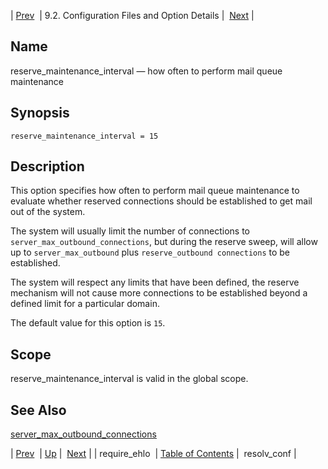 | [Prev](conf.ref.require_ehlo)  | 9.2. Configuration Files and Option Details |  [Next](conf.ref.resolv_conf.php) |

<a name="conf.ref.reserve_maintenance_interval"></a>
## Name

reserve_maintenance_interval — how often to perform mail queue maintenance

## Synopsis

`reserve_maintenance_interval = 15`

<a name="idp11171472"></a>
## Description

This option specifies how often to perform mail queue maintenance to evaluate whether reserved connections should be established to get mail out of the system.

The system will usually limit the number of connections to `server_max_outbound_connections`, but during the reserve sweep, will allow up to `server_max_outbound` plus `reserve_outbound connections` to be established.

The system will respect any limits that have been defined, the reserve mechanism will not cause more connections to be established beyond a defined limit for a particular domain.

The default value for this option is `15`.

<a name="idp11176624"></a>
## Scope

reserve_maintenance_interval is valid in the global scope.

<a name="idp11178272"></a>
## See Also

[server_max_outbound_connections](conf.ref.server_max_outbound_connections "server_max_outbound_connections")

| [Prev](conf.ref.require_ehlo)  | [Up](conf.ref.files.php) |  [Next](conf.ref.resolv_conf.php) |
| require_ehlo  | [Table of Contents](index) |  resolv_conf |
